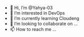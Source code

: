 - 👋 Hi, I’m @Yahya-03
- 👀 I’m interested in DevOps
- 🌱 I’m currently learning Cloudeng
- 💞️ I’m looking to collaborate on ...
- 📫 How to reach me ...

<!---
Yahya-03/Yahya-03 is a ✨ special ✨ repository because its `README.md` (this file) appears on your GitHub profile.
You can click the Preview link to take a look at your changes.
--->

